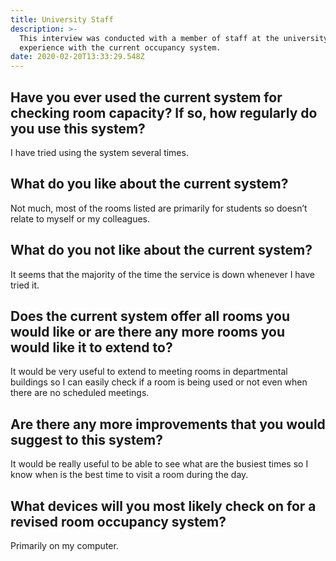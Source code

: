 ```yaml
---
title: University Staff
description: >-
  This interview was conducted with a member of staff at the university who has
  experience with the current occupancy system.
date: 2020-02-20T13:33:29.548Z
---
```

## Have you ever used the current system for checking room capacity? If so, how regularly do you use this system?



I have tried using the system several times.


## What do you like about the current system?



Not much, most of the rooms listed are primarily for students so doesn’t relate to myself or my colleagues.

## What do you not like about the current system?



It seems that the majority of the time the service is down whenever I have tried it.



## Does the current system offer all rooms you would like or are there any more rooms you would like it to extend to?



It would be very useful to extend to meeting rooms in departmental buildings so I can easily check if a room is being used or not even when there are no scheduled meetings.



## Are there any more improvements that you would suggest to this system?



It would be really useful to be able to see what are the busiest times so I know when is the best time to visit a room during the day.



## What devices will you most likely check on for a revised room occupancy system?



Primarily on my computer.
